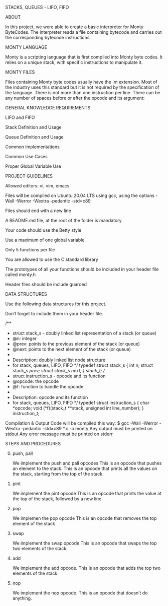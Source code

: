 STACKS, QUEUES - LIFO, FIFO

ABOUT 

In this project, we were able to create a basic interpreter for Monty ByteCodes. The interpreter reads a file containing bytecode and carries out the corresponding bytecode instructions.

MONTY LANGUAGE

Monty is a scripting language that is first compiled into Monty byte codes. It relies on a unique stack, with specific instructions to manipulate it.

MONTY FILES

Files containing Monty byte codes usually have the .m extension. Most of the industry uses this standard but it is not required by the specification of the language. There is not more than one instruction per line. There can be any number of spaces before or after the opcode and its argument:

GENERAL KNOWLEDGE REQUIREMENTS

LIFO and FIFO

Stack Definition and Usage

Queue Definition and Usage

Common Implementations

Common Use Cases

Proper Global Variable Use


PROJECT GUIDELINES

Allowed editors: vi, vim, emacs

Files will be compiled on Ubuntu 20.04 LTS using gcc, using the options -Wall -Werror -Wextra -pedantic -std=c89

Files should end with a new line

A README.md file, at the root of the folder is mandatory

Your code should use the Betty style

Use a maximum of one global variable

Only 5 functions per file

You are allowed to use the C standard library

The prototypes of all your functions should be included in your header file called monty.h

Header files should be include guarded


DATA STRUCTURES

Use the following data structures for this project.

Don’t forget to include them in your header file.

/**
 * struct stack_s - doubly linked list representation of a stack (or queue)
 * @n: integer
 * @prev: points to the previous element of the stack (or queue)
 * @next: points to the next element of the stack (or queue)
 *
 * Description: doubly linked list node structure
 * for stack, queues, LIFO, FIFO
 */
typedef struct stack_s
{
        int n;
        struct stack_s *prev;
        struct stack_s *next;
} stack_t;
/**
 * struct instruction_s - opcode and its function
 * @opcode: the opcode
 * @f: function to handle the opcode
 *
 * Description: opcode and its function
 * for stack, queues, LIFO, FIFO
 */
typedef struct instruction_s
{
        char *opcode;
        void (*f)(stack_t **stack, unsigned int line_number);
} instruction_t;

Compilation & Output
Code will be compiled this way:
$ gcc -Wall -Werror -Wextra -pedantic -std=c89 *.c -o monty
Any output must be printed on stdout
Any error message must be printed on stderr

STEPS AND PROCEDURES

0. push, pall

	We implement the push and pall opcodes
	This is an opcode that pushes an element to the stack.
	This is an opcode that prints all the values on the stack, starting from the top of the stack.

1. pint

	We implement the pint opcode
	This is an opcode that prints the value at the top of the stack, followed by a new line.

2. pop

	We implemen the pop opcode
	This is an opcode that removes the top element of the stack

3. swap

	We implement the swap opcode
	This is an opcode that swaps the top two elements of the stack.

4. add

	We implement the add opcode.
	This is an opcode that adds the top two elements of the stack.

5. nop

	We implement the nop opcode.
	This is an opcode that doesn’t do anything.
